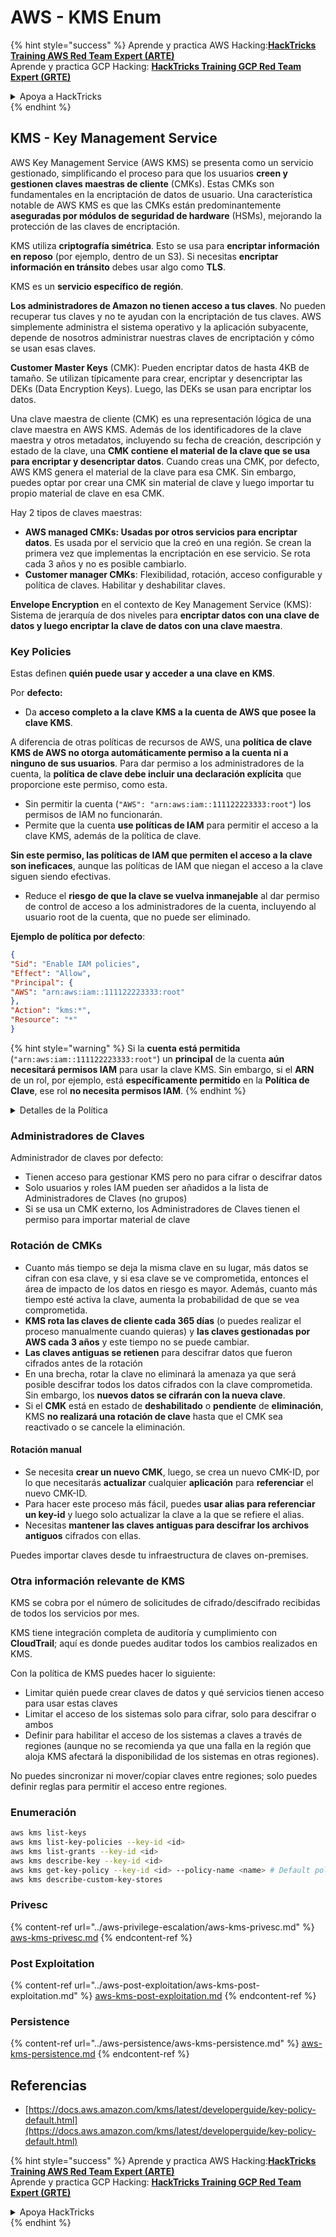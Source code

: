 # AWS - KMS Enum

{% hint style="success" %}
Aprende y practica AWS Hacking:<img src="/.gitbook/assets/image.png" alt="" data-size="line">[**HackTricks Training AWS Red Team Expert (ARTE)**](https://training.hacktricks.xyz/courses/arte)<img src="/.gitbook/assets/image.png" alt="" data-size="line">\
Aprende y practica GCP Hacking: <img src="/.gitbook/assets/image (2).png" alt="" data-size="line">[**HackTricks Training GCP Red Team Expert (GRTE)**<img src="/.gitbook/assets/image (2).png" alt="" data-size="line">](https://training.hacktricks.xyz/courses/grte)

<details>

<summary>Apoya a HackTricks</summary>

* Revisa los [**planes de suscripción**](https://github.com/sponsors/carlospolop)!
* **Únete al** 💬 [**grupo de Discord**](https://discord.gg/hRep4RUj7f) o al [**grupo de telegram**](https://t.me/peass) o **síguenos** en **Twitter** 🐦 [**@hacktricks\_live**](https://twitter.com/hacktricks\_live)**.**
* **Comparte trucos de hacking enviando PRs a los repositorios de github de** [**HackTricks**](https://github.com/carlospolop/hacktricks) y [**HackTricks Cloud**](https://github.com/carlospolop/hacktricks-cloud).

</details>
{% endhint %}

## KMS - Key Management Service

AWS Key Management Service (AWS KMS) se presenta como un servicio gestionado, simplificando el proceso para que los usuarios **creen y gestionen claves maestras de cliente** (CMKs). Estas CMKs son fundamentales en la encriptación de datos de usuario. Una característica notable de AWS KMS es que las CMKs están predominantemente **aseguradas por módulos de seguridad de hardware** (HSMs), mejorando la protección de las claves de encriptación.

KMS utiliza **criptografía simétrica**. Esto se usa para **encriptar información en reposo** (por ejemplo, dentro de un S3). Si necesitas **encriptar información en tránsito** debes usar algo como **TLS**.

KMS es un **servicio específico de región**.

**Los administradores de Amazon no tienen acceso a tus claves**. No pueden recuperar tus claves y no te ayudan con la encriptación de tus claves. AWS simplemente administra el sistema operativo y la aplicación subyacente, depende de nosotros administrar nuestras claves de encriptación y cómo se usan esas claves.

**Customer Master Keys** (CMK): Pueden encriptar datos de hasta 4KB de tamaño. Se utilizan típicamente para crear, encriptar y desencriptar las DEKs (Data Encryption Keys). Luego, las DEKs se usan para encriptar los datos.

Una clave maestra de cliente (CMK) es una representación lógica de una clave maestra en AWS KMS. Además de los identificadores de la clave maestra y otros metadatos, incluyendo su fecha de creación, descripción y estado de la clave, una **CMK contiene el material de la clave que se usa para encriptar y desencriptar datos**. Cuando creas una CMK, por defecto, AWS KMS genera el material de la clave para esa CMK. Sin embargo, puedes optar por crear una CMK sin material de clave y luego importar tu propio material de clave en esa CMK.

Hay 2 tipos de claves maestras:

* **AWS managed CMKs: Usadas por otros servicios para encriptar datos**. Es usada por el servicio que la creó en una región. Se crean la primera vez que implementas la encriptación en ese servicio. Se rota cada 3 años y no es posible cambiarlo.
* **Customer manager CMKs**: Flexibilidad, rotación, acceso configurable y política de claves. Habilitar y deshabilitar claves.

**Envelope Encryption** en el contexto de Key Management Service (KMS): Sistema de jerarquía de dos niveles para **encriptar datos con una clave de datos y luego encriptar la clave de datos con una clave maestra**.

### Key Policies

Estas definen **quién puede usar y acceder a una clave en KMS**.

Por **defecto:**

*   Da **acceso completo a la clave KMS a la cuenta de AWS que posee la clave KMS**.

A diferencia de otras políticas de recursos de AWS, una **política de clave KMS de AWS no otorga automáticamente permiso a la cuenta ni a ninguno de sus usuarios**. Para dar permiso a los administradores de la cuenta, la **política de clave debe incluir una declaración explícita** que proporcione este permiso, como esta.

* Sin permitir la cuenta (`"AWS": "arn:aws:iam::111122223333:root"`) los permisos de IAM no funcionarán.
*   Permite que la cuenta **use políticas de IAM** para permitir el acceso a la clave KMS, además de la política de clave.

**Sin este permiso, las políticas de IAM que permiten el acceso a la clave son ineficaces**, aunque las políticas de IAM que niegan el acceso a la clave siguen siendo efectivas.
* Reduce el **riesgo de que la clave se vuelva inmanejable** al dar permiso de control de acceso a los administradores de la cuenta, incluyendo al usuario root de la cuenta, que no puede ser eliminado.

**Ejemplo de política por defecto**:
```json
{
"Sid": "Enable IAM policies",
"Effect": "Allow",
"Principal": {
"AWS": "arn:aws:iam::111122223333:root"
},
"Action": "kms:*",
"Resource": "*"
}
```
{% hint style="warning" %}
Si la **cuenta está permitida** (`"arn:aws:iam::111122223333:root"`) un **principal** de la cuenta **aún necesitará permisos IAM** para usar la clave KMS. Sin embargo, si el **ARN** de un rol, por ejemplo, está **específicamente permitido** en la **Política de Clave**, ese rol **no necesita permisos IAM**.
{% endhint %}

<details>

<summary>Detalles de la Política</summary>

Propiedades de una política:

* Documento basado en JSON
* Recurso --> Recursos afectados (puede ser "\*")
* Acción --> kms:Encrypt, kms:Decrypt, kms:CreateGrant ... (permisos)
* Efecto --> Allow/Deny
* Principal --> arn afectado
* Condiciones (opcional) --> Condición para otorgar los permisos

Grants:

* Permiten delegar tus permisos a otro principal de AWS dentro de tu cuenta de AWS. Necesitas crearlos usando las APIs de AWS KMS. Se puede indicar el identificador de CMK, el principal beneficiario y el nivel requerido de operación (Decrypt, Encrypt, GenerateDataKey...)
* Después de crear el grant, se emiten un GrantToken y un GrantID

**Acceso**:

* Vía **política de clave** -- Si esto existe, toma **precedencia** sobre la política IAM
* Vía **política IAM**
* Vía **grants**

</details>

### Administradores de Claves

Administrador de claves por defecto:

* Tienen acceso para gestionar KMS pero no para cifrar o descifrar datos
* Solo usuarios y roles IAM pueden ser añadidos a la lista de Administradores de Claves (no grupos)
* Si se usa un CMK externo, los Administradores de Claves tienen el permiso para importar material de clave

### Rotación de CMKs

* Cuanto más tiempo se deja la misma clave en su lugar, más datos se cifran con esa clave, y si esa clave se ve comprometida, entonces el área de impacto de los datos en riesgo es mayor. Además, cuanto más tiempo esté activa la clave, aumenta la probabilidad de que se vea comprometida.
* **KMS rota las claves de cliente cada 365 días** (o puedes realizar el proceso manualmente cuando quieras) y **las claves gestionadas por AWS cada 3 años** y este tiempo no se puede cambiar.
* **Las claves antiguas se retienen** para descifrar datos que fueron cifrados antes de la rotación
* En una brecha, rotar la clave no eliminará la amenaza ya que será posible descifrar todos los datos cifrados con la clave comprometida. Sin embargo, los **nuevos datos se cifrarán con la nueva clave**.
* Si el **CMK** está en estado de **deshabilitado** o **pendiente** de **eliminación**, KMS **no realizará una rotación de clave** hasta que el CMK sea reactivado o se cancele la eliminación.

#### Rotación manual

* Se necesita **crear un nuevo CMK**, luego, se crea un nuevo CMK-ID, por lo que necesitarás **actualizar** cualquier **aplicación** para **referenciar** el nuevo CMK-ID.
* Para hacer este proceso más fácil, puedes **usar alias para referenciar un key-id** y luego solo actualizar la clave a la que se refiere el alias.
* Necesitas **mantener las claves antiguas para descifrar los archivos antiguos** cifrados con ellas.

Puedes importar claves desde tu infraestructura de claves on-premises.

### Otra información relevante de KMS

KMS se cobra por el número de solicitudes de cifrado/descifrado recibidas de todos los servicios por mes.

KMS tiene integración completa de auditoría y cumplimiento con **CloudTrail**; aquí es donde puedes auditar todos los cambios realizados en KMS.

Con la política de KMS puedes hacer lo siguiente:

* Limitar quién puede crear claves de datos y qué servicios tienen acceso para usar estas claves
* Limitar el acceso de los sistemas solo para cifrar, solo para descifrar o ambos
* Definir para habilitar el acceso de los sistemas a claves a través de regiones (aunque no se recomienda ya que una falla en la región que aloja KMS afectará la disponibilidad de los sistemas en otras regiones).

No puedes sincronizar ni mover/copiar claves entre regiones; solo puedes definir reglas para permitir el acceso entre regiones.

### Enumeración
```bash
aws kms list-keys
aws kms list-key-policies --key-id <id>
aws kms list-grants --key-id <id>
aws kms describe-key --key-id <id>
aws kms get-key-policy --key-id <id> --policy-name <name> # Default policy name is "default"
aws kms describe-custom-key-stores
```
### Privesc

{% content-ref url="../aws-privilege-escalation/aws-kms-privesc.md" %}
[aws-kms-privesc.md](../aws-privilege-escalation/aws-kms-privesc.md)
{% endcontent-ref %}

### Post Exploitation

{% content-ref url="../aws-post-exploitation/aws-kms-post-exploitation.md" %}
[aws-kms-post-exploitation.md](../aws-post-exploitation/aws-kms-post-exploitation.md)
{% endcontent-ref %}

### Persistence

{% content-ref url="../aws-persistence/aws-kms-persistence.md" %}
[aws-kms-persistence.md](../aws-persistence/aws-kms-persistence.md)
{% endcontent-ref %}

## Referencias

* [https://docs.aws.amazon.com/kms/latest/developerguide/key-policy-default.html](https://docs.aws.amazon.com/kms/latest/developerguide/key-policy-default.html)

{% hint style="success" %}
Aprende y practica AWS Hacking:<img src="/.gitbook/assets/image.png" alt="" data-size="line">[**HackTricks Training AWS Red Team Expert (ARTE)**](https://training.hacktricks.xyz/courses/arte)<img src="/.gitbook/assets/image.png" alt="" data-size="line">\
Aprende y practica GCP Hacking: <img src="/.gitbook/assets/image (2).png" alt="" data-size="line">[**HackTricks Training GCP Red Team Expert (GRTE)**<img src="/.gitbook/assets/image (2).png" alt="" data-size="line">](https://training.hacktricks.xyz/courses/grte)

<details>

<summary>Apoya HackTricks</summary>

* Revisa los [**planes de suscripción**](https://github.com/sponsors/carlospolop)!
* **Únete al** 💬 [**grupo de Discord**](https://discord.gg/hRep4RUj7f) o al [**grupo de telegram**](https://t.me/peass) o **síguenos** en **Twitter** 🐦 [**@hacktricks\_live**](https://twitter.com/hacktricks\_live)**.**
* **Comparte trucos de hacking enviando PRs a los repositorios de github de** [**HackTricks**](https://github.com/carlospolop/hacktricks) y [**HackTricks Cloud**](https://github.com/carlospolop/hacktricks-cloud).

</details>
{% endhint %}
